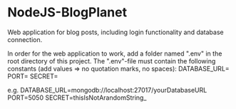 # NodeJS-BlogPlanet
Web application for blog posts, including login functionality and database connection.

In order for the web application to work, add a folder named ".env" in the root directory of this project. 
The ".env"-file must contain the following constants (add values => no quotation marks, no spaces):
  DATABASE_URL=<Database URL>
  PORT=<Port Number>
  SECRET=<Random String Sequence>
  
e.g.
  DATABASE_URL=mongodb://localhost:27017/yourDatabaseURL
  PORT=5050
  SECRET=thisIsNotArandomString_
